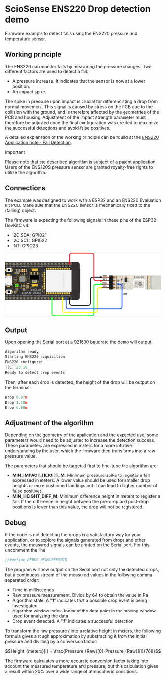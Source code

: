 # ScioSense ENS220 Drop detection demo
Firmware example to detect falls using the ENS220 pressure and temperature sensor.

## Working principle
The ENS220 can monitor falls by measuring the pressure changes. 
Two different factors are used to detect a fall: 
- A pressure increase. It indicates that the sensor is now at a lower position.
- An impact spike.

The spike in pressure upon impact is crucial for differenciating a drop from normal movement. This signal is caused by stress on the PCB due to the collision with the ground, and is therefore affected by the geometries of the PCB and housing. Adjustment of the impact strength parameter must therefore be adjusted once the final configuration was created to maximize the successful detections and avoid false positives.

A detailed explanation of the working principle can be found at the [ENS220 Application note - Fall Detection](https://www.sciosense.com/wp-content/uploads/2024/04/ENS220-Application-Note-Fall-Detection.pdf).
> [!IMPORTANT]
> Please note that the described algorithm is subject of a patent application. Users of the ENS220S pressure sensor are granted royalty-free rights to utilize the algorithm.

## Connections
The example was designed to work with a ESP32 and an ENS220 Evaluation kit PCB. Make sure that the ENS220 sensor is mechanically fixed to the (falling) object. 

The firmware is expecting the following signals in these pins of the ESP32 DevKitC v4:
- I2C SDA: GPIO21
- I2C SCL: GPIO22
- INT: GPIO23

<img src="../../images/ens220_i2c+int_connections.png" width="1000">

## Output
Upon opening the Serial port at a 921600 baudrate the demo will output:
```c
Algorithm ready                                                                 
Starting ENS220 acquisition                                                     
ENS220 configured                                                               
T[C]:23.18                                                                      
Ready to detect drop events 
```
Then, after each drop is detected, the height of the drop will be output on the terminal:
```c
Drop 0.97m                                                                      
Drop 1.18m                                                                      
Drop 0.88m 
```
## Adjustment of the algorithm
Depending on the geometry of the application and the expected use, some parameters would need to be adjusted to increase the detection success. These parameters are expressed in meters for a more intuitive understanding by the user, which the firmware then transforms into a raw pressure value. 

The parameters that should be targeted first to fine-tune the algorithm are:
- **MIN_IMPACT_HEIGHT_M**: Minimum pressure spike to register a fall expressed in meters. A lower value should be used for smaller drop heights or more cushioned landings but it can lead to higher number of false positives.
- **MIN_HEIGHT_DIFF_M**: Minimum difference height in meters to register a fall. If the difference in height between the pre-drop and post-drop positions is lower than this value, the drop will not be registered.

## Debug

If the code is not detecting the drops in a satisfactory way for your application, or to explore the signals generated from drops and other events, the measured signals can be printed on the Serial port. For this, uncomment the line 
```c
//#define DEBUG_MEASUREMENTS
```
The program will now output on the Serial port not only the detected drops, but a continuous stream of the measured values in the following comma separated order:
- Time in milliseconds
- Raw pressure measurement. Divide by 64 to obtain the value in Pa
- Algorithm state. A "***1***" indicates that a possible drop event is being investigated
- Algorithm window index. Index of the data point in the moving window used for analyzing the data
- Drop event detected. A "***1***" indicates a successful detection

To transform the raw pressure ***i*** into a relative height in meters, the following formula gives a rough approximation by substracting it from the initial pressure and dividing by a conversion factor:
```math
Height_{meters}[i] = \frac{Pressure_{Raw}[0]-Pressure_{Raw}[i]}{768}
```
The firmware calculates a more accurate conversion factor taking into account the measured temperature and pressure, but this calculation gives a result within 20% over a wide range of atmospheric conditions.


